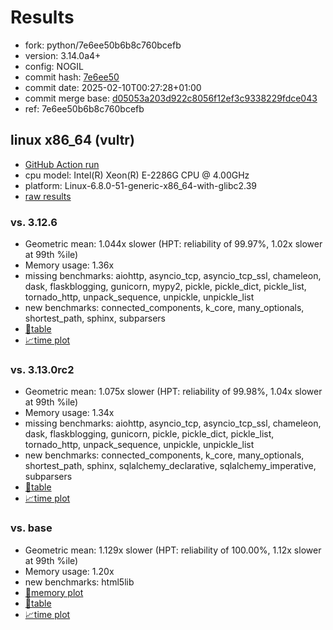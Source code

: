 # Results

- fork: python/7e6ee50b6b8c760bcefb
- version: 3.14.0a4+
- config: NOGIL
- commit hash: [7e6ee50](https://github.com/python/cpython/commit/7e6ee50)
- commit date: 2025-02-10T00:27:28+01:00
- commit merge base: [d05053a203d922c8056f12ef3c9338229fdce043](https://github.com/python/cpython/commit/d05053a203d922c8056f12ef3c9338229fdce043)
- ref: 7e6ee50b6b8c760bcefb

## linux x86_64 (vultr)

- [GitHub Action run](https://github.com/facebookexperimental/free-threading-benchmarking/actions/runs/13231062426)
- cpu model: Intel(R) Xeon(R) E-2286G CPU @ 4.00GHz
- platform: Linux-6.8.0-51-generic-x86_64-with-glibc2.39
- [raw results](bm-20250210-vultr-x86_64-python-7e6ee50b6b8c760bcefb-3.14.0a4%2B-7e6ee50.json)

### vs. 3.12.6

- Geometric mean: 1.044x slower (HPT: reliability of 99.97%, 1.02x slower at 99th %ile)
- Memory usage: 1.36x
- missing benchmarks: aiohttp, asyncio_tcp, asyncio_tcp_ssl, chameleon, dask, flaskblogging, gunicorn, mypy2, pickle, pickle_dict, pickle_list, tornado_http, unpack_sequence, unpickle, unpickle_list
- new benchmarks: connected_components, k_core, many_optionals, shortest_path, sphinx, subparsers
- [📄table](bm-20250210-vultr-x86_64-python-7e6ee50b6b8c760bcefb-3.14.0a4%2B-7e6ee50-vs-3.12.6.md)
- [📈time plot](bm-20250210-vultr-x86_64-python-7e6ee50b6b8c760bcefb-3.14.0a4%2B-7e6ee50-vs-3.12.6.svg)

### vs. 3.13.0rc2

- Geometric mean: 1.075x slower (HPT: reliability of 99.98%, 1.04x slower at 99th %ile)
- Memory usage: 1.34x
- missing benchmarks: aiohttp, asyncio_tcp, asyncio_tcp_ssl, chameleon, dask, flaskblogging, gunicorn, pickle, pickle_dict, pickle_list, tornado_http, unpack_sequence, unpickle, unpickle_list
- new benchmarks: connected_components, k_core, many_optionals, shortest_path, sphinx, sqlalchemy_declarative, sqlalchemy_imperative, subparsers
- [📄table](bm-20250210-vultr-x86_64-python-7e6ee50b6b8c760bcefb-3.14.0a4%2B-7e6ee50-vs-3.13.0rc2.md)
- [📈time plot](bm-20250210-vultr-x86_64-python-7e6ee50b6b8c760bcefb-3.14.0a4%2B-7e6ee50-vs-3.13.0rc2.svg)

### vs. base

- Geometric mean: 1.129x slower (HPT: reliability of 100.00%, 1.12x slower at 99th %ile)
- Memory usage: 1.20x
- new benchmarks: html5lib
- [🧠memory plot](bm-20250210-vultr-x86_64-python-7e6ee50b6b8c760bcefb-3.14.0a4%2B-7e6ee50-vs-base-mem.svg)
- [📄table](bm-20250210-vultr-x86_64-python-7e6ee50b6b8c760bcefb-3.14.0a4%2B-7e6ee50-vs-base.md)
- [📈time plot](bm-20250210-vultr-x86_64-python-7e6ee50b6b8c760bcefb-3.14.0a4%2B-7e6ee50-vs-base.svg)

